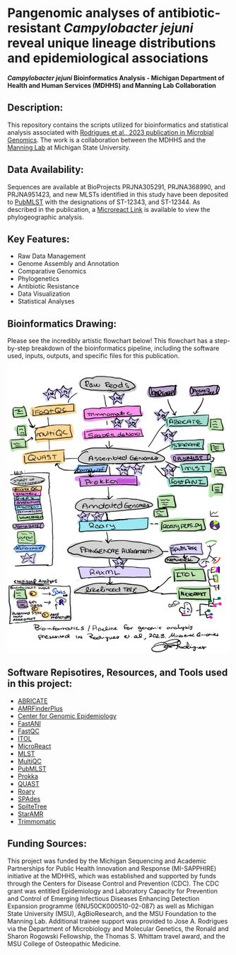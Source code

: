 <a id="Description:"><a/>
<a id="Data Availability:"><a/>
<a id="Key Features:"><a/>
<a id="Bioinformatics Drawing:"><a/>
<a id="Software Repositories used in this project:"><a/>
<a id="Funding Sources:"><a/>

# Pangenomic analyses of antibiotic-resistant *Campylobacter jejuni* reveal unique lineage distributions and epidemiological associations
***Campylobacter jejuni* Bioinformatics Analysis - Michigan Department of Health and Human Services (MDHHS) and Manning Lab Collaboration**

## Description:
This repository contains the scripts utilized for bioinformatics and statistical analysis associated with [Rodrigues et al., 2023 publication in Microbial Genomics](https://doi.org/10.1099/mgen.0.001073).
The work is a collaboration between the MDHHS and the [Manning Lab](https://manninglab.natsci.msu.edu/) at Michigan State University.

## Data Availability: 
Sequences are available at BioProjects PRJNA305291, PRJNA368990, and PRJNA951423, and new MLSTs identified in this study have been deposited to [PubMLST](https://pubmlst.org/) with the designations of ST-12343, and ST-12344.
As described in the publication, a [Microreact Link](https://microreact.org/project/dCGmMiVxreTFjNaqKC68gX-rodrigues-ja-et-al-microbial-genomics-2023) is available to view the phylogeographic analysis.

## Key Features:
- Raw Data Management
- Genome Assembly and Annotation
- Comparative Genomics
- Phylogenetics
- Antibiotic Resistance
- Data Visualization
- Statistical Analyses

## Bioinformatics Drawing:
Please see the incredibly artistic flowchart below! This flowchart has a step-by-step breakdown of the bioinformatics pipeline, including the software used, inputs, outputs, and specific files for this publication.
![An incredible artistic cartoon drawing of the methods description found in Rodrigues et al, 2023](rodrigues_flowchart.png)


## Software Repisotires, Resources, and Tools used in this project:
- [ABRICATE](https://github.com/tseemann/abricate)
- [AMRFinderPlus](https://github.com/ncbi/amr)
- [Center for Genomic Epidemiology](https://www.genomicepidemiology.org/)
- [FastANI](https://github.com/ParBLiSS/FastANI)
- [FastQC](https://github.com/s-andrews/FastQC)
- [ITOL](https://itol.embl.de/)
- [MicroReact](https://microreact.org/)
- [MLST](https://github.com/tseemann/mlst)
- [MultiQC](https://github.com/ewels/MultiQC)
- [PubMLST](https://pubmlst.org/)
- [Prokka](https://github.com/tseemann/prokka)
- [QUAST](https://github.com/ablab/quast)
- [Roary](https://github.com/sanger-pathogens/Roary)
- [SPAdes](https://github.com/ablab/spades)
- [SpilteTree](https://uni-tuebingen.de/en/fakultaeten/mathematisch-naturwissenschaftliche-fakultaet/fachbereiche/informatik/lehrstuehle/algorithms-in-bioinformatics/software/splitstree/)
- [StarAMR](https://github.com/phac-nml/staramr)
- [Trimmomatic](http://www.usadellab.org/cms/index.php?page=trimmomatic)

## Funding Sources: 
This project was funded by the Michigan Sequencing and Academic Partnerships for Public Health Innovation and Response (MI-SAPPHIRE) initiative at the MDHHS, which was established and supported by funds through the Centers for Disease Control and Prevention (CDC). The CDC grant was entitled Epidemiology and Laboratory Capacity for Prevention and Control of Emerging Infectious Diseases Enhancing Detection Expansion programme (6NU50CK000510-02-087) as well as Michigan State University (MSU), AgBioResearch, and the MSU Foundation to the Manning Lab. Additional trainee support was provided to Jose A. Rodrigues via the Department of Microbiology and Molecular Genetics, the Ronald and Sharon Rogowski Fellowship, the Thomas S. Whittam travel award, and the MSU College of Osteopathic Medicine.


